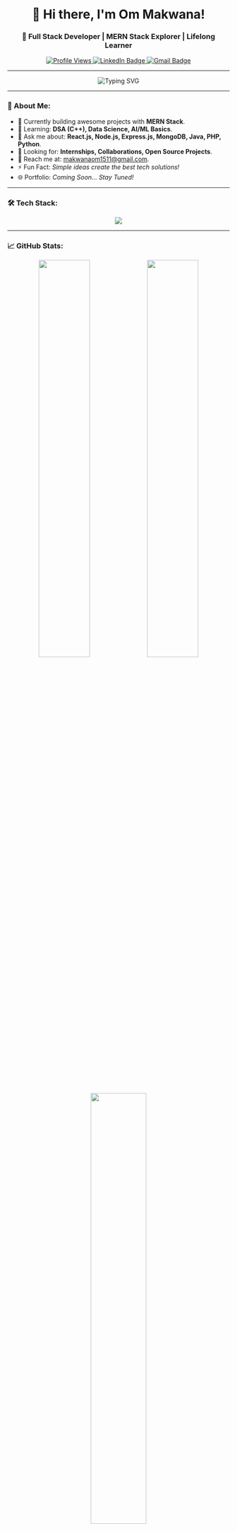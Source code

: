 <h1 align="center">👋 Hi there, I'm Om Makwana!</h1>
<h3 align="center">🚀 Full Stack Developer | MERN Stack Explorer | Lifelong Learner</h3>

<p align="center">
  <a href="https://github.com/MakwanaOm1615">
    <img src="https://komarev.com/ghpvc/?username=MakwanaOm1615&label=Profile%20Views&color=6A5ACD&style=for-the-badge" alt="Profile Views" />
  </a>
  <a href="https://www.linkedin.com/in/om-makwana-490aa7239/" target="_blank">
    <img src="https://img.shields.io/badge/LinkedIn-Om%20Makwana-blueviolet?style=for-the-badge&logo=linkedin&logoColor=white" alt="LinkedIn Badge"/>
  </a>
  <a href="mailto:makwanaom1511@gmail.com" target="_blank">
    <img src="https://img.shields.io/badge/Gmail-makwanaom1511%40gmail.com-D14836?style=for-the-badge&logo=gmail&logoColor=white" alt="Gmail Badge"/>
  </a>
</p>

---

<p align="center">
  <img src="https://readme-typing-svg.demolab.com?font=Fira+Code&size=24&duration=3000&pause=1000&center=true&vCenter=true&width=500&height=50&lines=Full+Stack+Web+Developer;MERN+Stack+Lover;Open+Source+Contributor;Always+Learning+New+Tech" alt="Typing SVG" />
</p>

---

### 🚀 About Me:
- 🔭 Currently building awesome projects with **MERN Stack**.
- 🌱 Learning: **DSA (C++), Data Science, AI/ML Basics**.
- 💬 Ask me about: **React.js, Node.js, Express.js, MongoDB, Java, PHP, Python**.
- 🤝 Looking for: **Internships, Collaborations, Open Source Projects**.
- 📧 Reach me at: [makwanaom1511@gmail.com](mailto:makwanaom1511@gmail.com).
- ⚡ Fun Fact: *Simple ideas create the best tech solutions!*  
- 🌐 Portfolio: *Coming Soon... Stay Tuned!*

---

### 🛠️ Tech Stack:
<p align="center">
  <img src="https://skillicons.dev/icons?i=html,css,js,react,nodejs,express,mongodb,java,cpp,php,python,mysql,git,github,vscode,figma" />
</p>

---

### 📈 GitHub Stats:
<p align="center">
  <img src="https://github-readme-stats.vercel.app/api?username=MakwanaOm1615&show_icons=true&theme=radical&hide_border=true" width="48%"/>
  <img src="https://github-readme-streak-stats.herokuapp.com/?user=MakwanaOm1615&theme=radical&hide_border=true" width="48%"/>
</p>

<p align="center">
  <img src="https://github-readme-stats.vercel.app/api/top-langs/?username=MakwanaOm1615&layout=compact&theme=radical&hide_border=true" width="50%"/>
</p>

---

### 🤝 Connect with Me:
<p align="center">
  <a href="https://linkedin.com/in/om-makwana-490aa7239" target="_blank">
    <img src="https://img.shields.io/badge/LinkedIn-Connect-blueviolet?style=for-the-badge&logo=linkedin" />
  </a>
  <a href="mailto:makwanaom1511@gmail.com" target="_blank">
    <img src="https://img.shields.io/badge/Gmail-Email%20Me-D14836?style=for-the-badge&logo=gmail&logoColor=white" />
  </a>
  <a href="https://github.com/MakwanaOm1615" target="_blank">
    <img src="https://img.shields.io/badge/GitHub-Follow-181717?style=for-the-badge&logo=github" />
  </a>
</p>

---

<p align="center">
  <img src="https://raw.githubusercontent.com/MakwanaOm1615/MakwanaOm1615/main/assets/code.gif" width="400"/>
</p>

---

<p align="center">💙 *Keep Building. Keep Learning. Keep Growing.* 💙</p>
